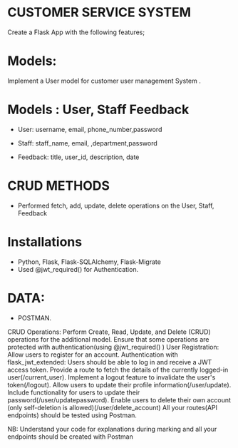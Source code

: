 # CUSTOMER SERVICE SYSTEM 
Create a Flask App with the following features;

# Models:
Implement a User model for  customer user management System .

# Models : User, Staff Feedback
- User: username, email, phone_number,password

- Staff: staff_name, email, ,department,password

- Feedback: title, user_id, description,  date 


# CRUD METHODS 
-  Performed fetch, add, update, delete  operations on the User, Staff, Feedback

# Installations 
- Python, Flask, Flask-SQLAlchemy, Flask-Migrate 
- Used @jwt_required() for Authentication. 

# DATA: 
- POSTMAN. 




CRUD Operations:
Perform Create, Read, Update, and Delete (CRUD) operations for the additional model.
Ensure that some operations are protected with authentication(using @jwt_required() )
User Registration:
Allow users to register for an account.
Authentication with flask_jwt_extended:
Users should be able to log in and receive a JWT access token.
Provide a route to fetch the details of the currently logged-in user(/current_user).
Implement a logout feature to invalidate the user's token(/logout).
Allow users to update their profile information(/user/update).
Include functionality for users to update their password(/user/updatepassword).
Enable users to delete their own account (only self-deletion is allowed)(/user/delete_account)
All your routes(API endpoints) should be tested using Postman.


NB:
Understand your code for explanations during marking and all your endpoints should be created with Postman

